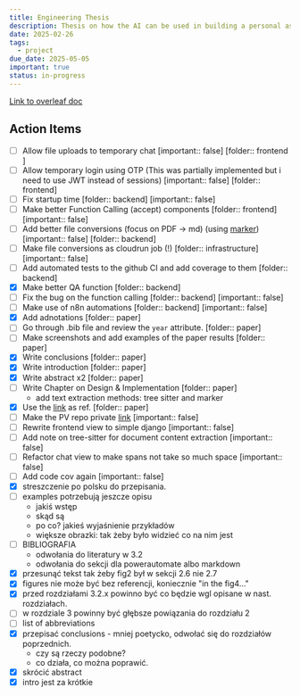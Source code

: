 ```yaml
---
title: Engineering Thesis
description: Thesis on how the AI can be used in building a personal assistant
date: 2025-02-26
tags:
  - project
due_date: 2025-05-05
important: true
status: in-progress
---
```


[Link to overleaf doc](https://www.overleaf.com/project/67700d7144fd0bf691e02b75)

## Action Items

- [ ] Allow file uploads to temporary chat [important:: false] [folder:: frontend ]
- [ ] Allow temporary login using OTP (This was partially implemented but i need to use JWT instead of sessions) [important:: false] [folder:: frontend]
- [ ] Fix startup time [folder:: backend] [important:: false]
- [ ] Make better Function Calling (accept) components [folder:: frontend] [important:: false]
- [ ] Add better file conversions (focus on PDF -> md) (using [marker](https://github.com/VikParuchuri/marker)) [important:: false] [folder:: backend]
- [ ] Make file conversions as cloudrun job (!) [folder:: infrastructure] [important:: false]
- [ ] Add automated tests to the github CI and add coverage to them [folder:: backend]
- [x] Make better QA function [folder:: backend]
- [ ] Fix the bug on the function calling [folder:: backend] [important:: false]
- [ ] Make use of n8n automations  [folder:: backend] [important:: false]
- [x] Add adnotations [folder:: paper]
- [ ] Go through .bib file and review the `year` attribute. [folder:: paper]
- [ ] Make screenshots and add examples of the paper results [folder:: paper]
- [x] Write conclusions [folder:: paper]
- [x] Write introduction [folder:: paper]
- [x] Write abstract x2 [folder:: paper]
- [ ] Write Chapter on Design & Implementation [folder:: paper]
    - add text extraction methods: tree sitter and marker
- [x] Use the [link](https://arxiv.org/pdf/2502.21321) as ref. [folder:: paper]
- [ ] Make the PV repo private [link](https://github.com/ChrisW-priv/PersonalVault) [important:: false]
- [ ] Rewrite frontend view to simple django [important:: false]
- [ ] Add note on tree-sitter for document content extraction [important:: false]
- [ ] Refactor chat view to make spans not take so much space [important:: false]
- [ ] Add code cov again [important:: false]
- [x] streszczenie po polsku do przepisania.
- [ ] examples potrzebują jeszcze opisu
    - jakiś wstęp
    - skąd są
    - po co? jakieś wyjaśnienie przykładów
    - większe obrazki: tak żeby było widzieć co na nim jest
- [ ] BIBLIOGRAFIA
    - odwołania do literatury w 3.2
    - odwołania do sekcji dla powerautomate albo markdown
- [x] przesunąć tekst tak żeby fig2 był w sekcji 2.6 nie 2.7
- [x] figures nie może być bez referencji, koniecznie "in the fig4..."
- [x] przed rozdziałami 3.2.x powinno być co będzie wgl opisane w nast. rozdziałach.
- [ ] w rozdziale 3 powinny być głębsze powiązania do rozdziału 2
- [ ] list of abbreviations
- [x] przepisać conclusions - mniej poetycko, odwołać się do rozdziałów poprzednich.
    - czy są rzeczy podobne?
    - co działa, co można poprawić.
- [x] skrócić abstract
- [x] intro jest za krótkie
